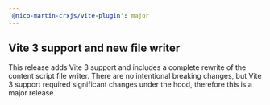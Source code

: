 ```yaml
---
'@nico-martin-crxjs/vite-plugin': major
---
```


## Vite 3 support and new file writer

This release adds Vite 3 support and includes a complete rewrite of the content
script file writer. There are no intentional breaking changes, but Vite 3
support required significant changes under the hood, therefore this is a major
release.
